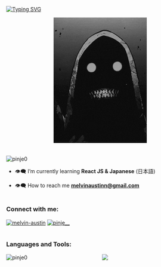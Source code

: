 <a href="https://git.io/typing-svg"><img src="https://readme-typing-svg.demolab.com?font=Fira+Code&pause=1000&color=41B883&width=435&lines=hi%2C+pinje+here" alt="Typing SVG" /></a>
<div align="center"><img src="https://github.com/pinje0/pinje0/blob/main/drp.gif" alt="drp"/></div>

<br>

<p align="left"> <img src="https://komarev.com/ghpvc/?username=pinje0&label=Profile%20views&color=41B883&style=flat" alt="pinje0" /> </p>


-   👁‍🗨 I’m currently learning **React JS & Japanese** (日本語)

-   👁‍🗨 How to reach me **melvinaustinn@gmail.com**

# <h3 align="left">Connect with me:</h3>
<p align="left">
<a href="https://linkedin.com/in/melvin-austin" target="_blank"><img align="center" target="_blank" src="https://raw.githubusercontent.com/rahuldkjain/github-profile-readme-generator/master/src/images/icons/Social/linked-in-alt.svg" alt="melvin-austin" height="30" width="40" /></a>
<a href="https://instagram.com/pinje__" target="_blank"><img align="center" target="_blank" src="https://raw.githubusercontent.com/rahuldkjain/github-profile-readme-generator/master/src/images/icons/Social/instagram.svg" alt="pinje__" height="30" width="40" /></a>
</p>

# <h3 align="left">Languages and Tools:</h3>
<p>
    <img
        align="left"
        src="https://github-readme-stats-git-masterrstaa-rickstaa.vercel.app/api/top-langs/?username=pinje0&show_icons=true&theme=tokyonight&locale=en&layout=compact"
        alt="pinje0"
        style="margin-right: 200px"
    />
    <a align="right" href="https://skillicons.dev">
        <img
            src="https://skillicons.dev/icons?i=html,css,js,bootstrap,tailwind,sass,py,react,git,vscode&perline=6"
        />
    </a>
</p>
